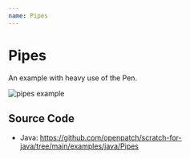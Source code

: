 ```yaml
---
name: Pipes
---
```


# Pipes

An example with heavy use of the Pen.

![pipes example](/assets/pipes.gif)

## Source Code

- Java: https://github.com/openpatch/scratch-for-java/tree/main/examples/java/Pipes